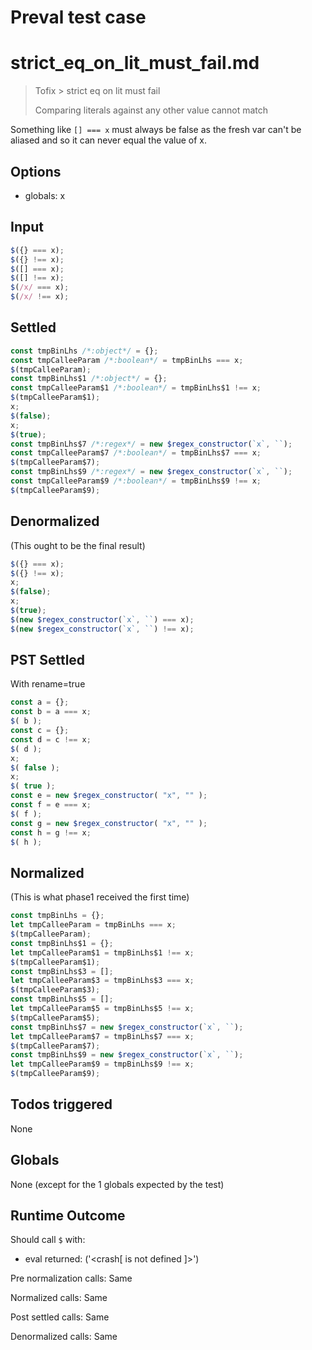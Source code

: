 # Preval test case

# strict_eq_on_lit_must_fail.md

> Tofix > strict eq on lit must fail
>
> Comparing literals against any other value cannot match

Something like `[] === x` must always be false as the fresh var
can't be aliased and so it can never equal the value of x.

## Options

- globals: x

## Input

`````js filename=intro
$({} === x);
$({} !== x);
$([] === x);
$([] !== x);
$(/x/ === x);
$(/x/ !== x);
`````


## Settled


`````js filename=intro
const tmpBinLhs /*:object*/ = {};
const tmpCalleeParam /*:boolean*/ = tmpBinLhs === x;
$(tmpCalleeParam);
const tmpBinLhs$1 /*:object*/ = {};
const tmpCalleeParam$1 /*:boolean*/ = tmpBinLhs$1 !== x;
$(tmpCalleeParam$1);
x;
$(false);
x;
$(true);
const tmpBinLhs$7 /*:regex*/ = new $regex_constructor(`x`, ``);
const tmpCalleeParam$7 /*:boolean*/ = tmpBinLhs$7 === x;
$(tmpCalleeParam$7);
const tmpBinLhs$9 /*:regex*/ = new $regex_constructor(`x`, ``);
const tmpCalleeParam$9 /*:boolean*/ = tmpBinLhs$9 !== x;
$(tmpCalleeParam$9);
`````


## Denormalized
(This ought to be the final result)

`````js filename=intro
$({} === x);
$({} !== x);
x;
$(false);
x;
$(true);
$(new $regex_constructor(`x`, ``) === x);
$(new $regex_constructor(`x`, ``) !== x);
`````


## PST Settled
With rename=true

`````js filename=intro
const a = {};
const b = a === x;
$( b );
const c = {};
const d = c !== x;
$( d );
x;
$( false );
x;
$( true );
const e = new $regex_constructor( "x", "" );
const f = e === x;
$( f );
const g = new $regex_constructor( "x", "" );
const h = g !== x;
$( h );
`````


## Normalized
(This is what phase1 received the first time)

`````js filename=intro
const tmpBinLhs = {};
let tmpCalleeParam = tmpBinLhs === x;
$(tmpCalleeParam);
const tmpBinLhs$1 = {};
let tmpCalleeParam$1 = tmpBinLhs$1 !== x;
$(tmpCalleeParam$1);
const tmpBinLhs$3 = [];
let tmpCalleeParam$3 = tmpBinLhs$3 === x;
$(tmpCalleeParam$3);
const tmpBinLhs$5 = [];
let tmpCalleeParam$5 = tmpBinLhs$5 !== x;
$(tmpCalleeParam$5);
const tmpBinLhs$7 = new $regex_constructor(`x`, ``);
let tmpCalleeParam$7 = tmpBinLhs$7 === x;
$(tmpCalleeParam$7);
const tmpBinLhs$9 = new $regex_constructor(`x`, ``);
let tmpCalleeParam$9 = tmpBinLhs$9 !== x;
$(tmpCalleeParam$9);
`````


## Todos triggered


None


## Globals


None (except for the 1 globals expected by the test)


## Runtime Outcome


Should call `$` with:
 - eval returned: ('<crash[ <ref> is not defined ]>')

Pre normalization calls: Same

Normalized calls: Same

Post settled calls: Same

Denormalized calls: Same
